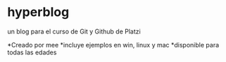 # hyperblog
un  blog para el curso de Git y Github de Platzi

*Creado por mee
*incluye ejemplos en win, linux y mac
*disponible para todas las edades

